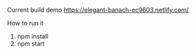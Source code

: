 Current build demo
https://elegant-banach-ec9603.netlify.com/

How to run it

1. npm install
2. npm start
